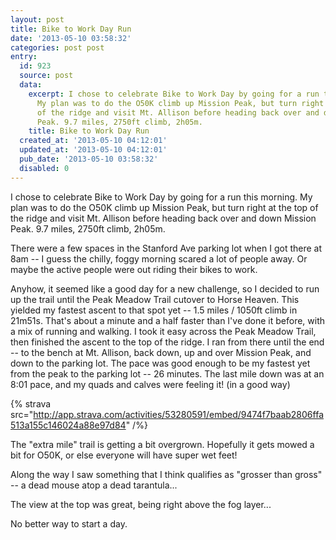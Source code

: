 ```yaml
---
layout: post
title: Bike to Work Day Run
date: '2013-05-10 03:58:32'
categories: post post
entry:
  id: 923
  source: post
  data:
    excerpt: I chose to celebrate Bike to Work Day by going for a run this morning.
      My plan was to do the O50K climb up Mission Peak, but turn right at the top
      of the ridge and visit Mt. Allison before heading back over and down Mission
      Peak. 9.7 miles, 2750ft climb, 2h05m.
    title: Bike to Work Day Run
  created_at: '2013-05-10 04:12:01'
  updated_at: '2013-05-10 04:12:01'
  pub_date: '2013-05-10 03:58:32'
  disabled: 0
---
```

I chose to celebrate Bike to Work Day by going for a run this morning.  My plan was to do the O50K climb up Mission Peak, but turn right at the top of the ridge and visit Mt. Allison before heading back over and down Mission Peak.  9.7 miles, 2750ft climb, 2h05m.

There were a few spaces in the Stanford Ave parking lot when I got there at 8am -- I guess the chilly, foggy morning scared a lot of people away.  Or maybe the active people were out riding their bikes to work.  

Anyhow, it seemed like a good day for a new challenge, so I decided to run up the trail until the Peak Meadow Trail cutover to Horse Heaven.  This yielded my fastest ascent to that spot yet -- 1.5 miles / 1050ft climb in 21m51s.  That's about a minute and a half faster than I've done it before, with a mix of running and walking.  I took it easy across the Peak Meadow Trail, then finished the ascent to the top of the ridge.  I ran from there until the end -- to the bench at Mt. Allison, back down, up and over Mission Peak, and down to the parking lot.  The pace was good enough to be my fastest yet from the peak to the parking lot -- 26 minutes.  The last mile down was at an 8:01 pace, and my quads and calves were feeling it! (in a good way)

{% strava src="http://app.strava.com/activities/53280591/embed/9474f7baab2806ffa513a155c146024a88e97d84" /%}

The "extra mile" trail is getting a bit overgrown.  Hopefully it gets mowed a bit for O50K, or else everyone will have super wet feet!

Along the way I saw something that I think qualifies as "grosser than gross" -- a dead mouse atop a dead tarantula...

The view at the top was great, being right above the fog layer...

No better way to start a day.
